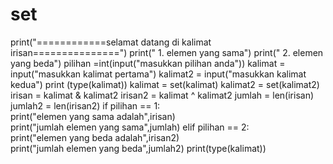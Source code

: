 # set
print("============selamat datang di kalimat irisan===============") 
print(" 1. elemen yang sama") 
print(" 2. elemen yang beda") 
pilihan =int(input("masukkan pilihan anda")) 
kalimat = input("masukkan kalimat pertama") 
kalimat2 = input("masukkan kalimat kedua") 
print (type(kalimat)) 
kalimat = set(kalimat) 
kalimat2 = set(kalimat2) 
irisan = kalimat & kalimat2 
irisan2 = kalimat ^ kalimat2 
jumlah = len(irisan) 
jumlah2 = len(irisan2) 
if pilihan == 1:     
  print("elemen yang sama adalah",irisan)     
  print("jumlah elemen yang sama",jumlah) 
elif pilihan == 2:     
  print("elemen yang beda adalah",irisan2)    
  print("jumlah elemen yang beda",jumlah2) print(type(kalimat))
